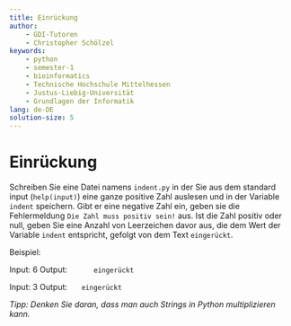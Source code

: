 ```yaml
---
title: Einrückung
author:
    - GDI-Tutoren
    - Christopher Schölzel
keywords:
    - python
    - semester-1
    - bioinformatics
    - Technische Hochschule Mittelhessen
    - Justus-Liebig-Universität
    - Grundlagen der Informatik
lang: de-DE
solution-size: 5
---
```


# Einrückung

Schreiben Sie eine Datei namens `indent.py` in der Sie aus dem standard input (`help(input)`) eine ganze positive Zahl auslesen und in der Variable `indent` speichern.
Gibt er eine negative Zahl ein, geben sie die Fehlermeldung `Die Zahl muss positiv sein!` aus.
Ist die Zahl positiv oder null, geben Sie eine Anzahl von Leerzeichen davor aus, die dem Wert der Variable `indent` entspricht, gefolgt von dem Text `eingerückt`.

Beispiel:

Input: 6
Output: `      eingerückt`

Input: 3
Output: `   eingerückt`

*Tipp: Denken Sie daran, dass man auch Strings in Python multiplizieren kann.*